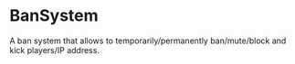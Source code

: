 # BanSystem

A ban system that allows to temporarily/permanently ban/mute/block and kick players/IP address.
